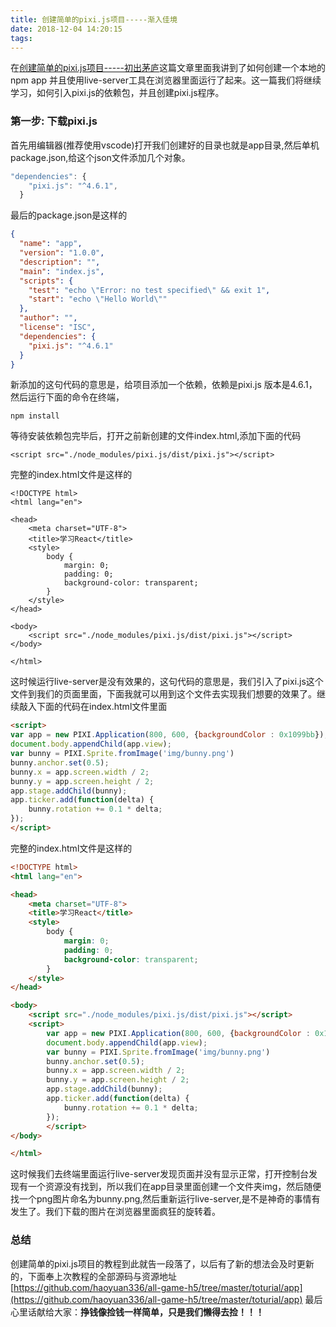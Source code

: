 ```yaml
---
title: 创建简单的pixi.js项目-----渐入佳境
date: 2018-12-04 14:20:15
tags:
---
```

在[创建简单的pixi.js项目-----初出茅庐](/2018/12/04/创建简单的pixi-js项目/)这篇文章里面我讲到了如何创建一个本地的npm app 并且使用live-server工具在浏览器里面运行了起来。这一篇我们将继续学习，如何引入pixi.js的依赖包，并且创建pixi.js程序。
### **第一步: 下载pixi.js**
首先用编辑器(推荐使用vscode)打开我们创建好的目录也就是app目录,然后单机package.json,给这个json文件添加几个对象。
```js
"dependencies": {
    "pixi.js": "^4.6.1",
  }
```
最后的package.json是这样的
```json
{
  "name": "app",
  "version": "1.0.0",
  "description": "",
  "main": "index.js",
  "scripts": {
    "test": "echo \"Error: no test specified\" && exit 1",
    "start": "echo \"Hello World\""
  },
  "author": "",
  "license": "ISC",
  "dependencies": {
    "pixi.js": "^4.6.1"
  }
}
```
新添加的这句代码的意思是，给项目添加一个依赖，依赖是pixi.js 版本是4.6.1，然后运行下面的命令在终端，
```
npm install
```
等待安装依赖包完毕后，打开之前新创建的文件index.html,添加下面的代码
```
<script src="./node_modules/pixi.js/dist/pixi.js"></script>
```
完整的index.html文件是这样的
```
<!DOCTYPE html>
<html lang="en">

<head>
    <meta charset="UTF-8">
    <title>学习React</title>
    <style>
        body {
            margin: 0;
            padding: 0;
            background-color: transparent;
        }
    </style>
</head>

<body>
    <script src="./node_modules/pixi.js/dist/pixi.js"></script>
</body>

</html>
```
这时候运行live-server是没有效果的，这句代码的意思是，我们引入了pixi.js这个文件到我们的页面里面，下面我就可以用到这个文件去实现我们想要的效果了。继续敲入下面的代码在index.html文件里面
```html
<script>
var app = new PIXI.Application(800, 600, {backgroundColor : 0x1099bb});
document.body.appendChild(app.view);
var bunny = PIXI.Sprite.fromImage('img/bunny.png')
bunny.anchor.set(0.5);
bunny.x = app.screen.width / 2;
bunny.y = app.screen.height / 2;
app.stage.addChild(bunny);
app.ticker.add(function(delta) {
    bunny.rotation += 0.1 * delta;
});
</script>
```
完整的index.html文件是这样的
```html
<!DOCTYPE html>
<html lang="en">

<head>
    <meta charset="UTF-8">
    <title>学习React</title>
    <style>
        body {
            margin: 0;
            padding: 0;
            background-color: transparent;
        }
    </style>
</head>

<body>
    <script src="./node_modules/pixi.js/dist/pixi.js"></script>
    <script>
        var app = new PIXI.Application(800, 600, {backgroundColor : 0x1099bb});
        document.body.appendChild(app.view);
        var bunny = PIXI.Sprite.fromImage('img/bunny.png')
        bunny.anchor.set(0.5);
        bunny.x = app.screen.width / 2;
        bunny.y = app.screen.height / 2;
        app.stage.addChild(bunny);
        app.ticker.add(function(delta) {
            bunny.rotation += 0.1 * delta;
        });
        </script>
</body>

</html>
```
这时候我们去终端里面运行live-server发现页面并没有显示正常，打开控制台发现有一个资源没有找到，所以我们在app目录里面创建一个文件夹img，然后随便找一个png图片命名为bunny.png,然后重新运行live-server,是不是神奇的事情有发生了。我们下载的图片在浏览器里面疯狂的旋转着。
### **总结**
创建简单的pixi.js项目的教程到此就告一段落了，以后有了新的想法会及时更新的，下面奉上次教程的全部源码与资源地址
[https://github.com/haoyuan336/all-game-h5/tree/master/toturial/app](https://github.com/haoyuan336/all-game-h5/tree/master/toturial/app)
最后心里话献给大家：**挣钱像捡钱一样简单，只是我们懒得去捡！！！**